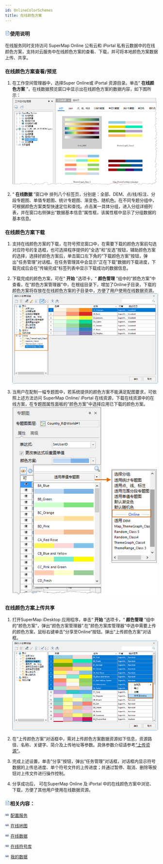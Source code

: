 ```yaml
---
id: OnlineColorSchemes
title: 在线颜色方案
---
```

### ![](../img/read.gif)使用说明

在线服务同时支持访问 SuperMap Online 公有云和 iPortal
私有云数据中的在线颜色方案，支持对云服务中在线颜色方案的查看、下载，并可将本地颜色方案数据上传、共享。

### 在线颜色方案查看/预览

1. 在工作空间管理器中，选择Super Online或 iPortal 资源目录。单击“ **在线颜色方案** ”，在线数据预览窗口中显示出在线颜色方案的数据内容，如下图所示：
![](img/OnlineColorScheme.png)  

2. “ **在线数据** ”窗口中 排列八个标签页，分别是：全部、DEM、点/线/标注、分段专题图、单值专题图、统计专题图、渐变色、随机色。在不同专题分组中，可根据颜色方案类型快速定位和查找。点击某一具体分组，进入分组详细列表，并在窗口右侧弹出“数据基本信息”属性框，该属性框中显示了分组数据的基本信息。

### 在线颜色方案下载

1. 支持在线颜色方案的下载，在符号预览窗口中，在需要下载的颜色方案前勾选对应符号的复选框，也可选择程序提供的“全选”和“反选”按钮，辅助颜色方案的选择，选择好颜色方案后，单击窗口左下角的“下载颜色方案”按钮，弹出"任务管理"对话框。在任务管理其中会显示“正在下载”数据的下载进度，下载完成后会在“传输完成”标签列表中显示下载成功的数据信息。
2. 下载完成的颜色方案，可在“ **开始** ”选项卡，“ **颜色管理** ”组中的“颜色方案”中查看，在“颜色方案管理器”中，在根组目录下，增加了Online子目录，下载的颜色方案将存放在在线颜色方案的子目录中，方便了用户使用在线数据资源。
![](img/OnlineColorSchemeDown3.png)  

3. 当用户在配制一幅专题图中，若系统提供的颜色方案不能满足配图要求，可依照上述方法访问 SuperMap Online/ iPortal 在线资源，下载在线资源中的在线方案，在专题图属性面板的“颜色方案”中选择应用已下载的颜色方案。
![](img/OnlineColorSchemeApply.png)  


### 在线颜色方案上传共享

1. 打开SuperMap iDesktop 应用程序，单击“ **开始** ”选项卡，“ **颜色管理** ”组中的“颜色方案”，弹出”颜色方案管理器”.在”颜色方案库管理器“中选中需要上传的颜色方案，鼠标右键单击”分享至Online“按钮。弹出“上传颜色方案”对话框。
![](img/UploadColorScheme1.png)  

2. 在“上传颜色方案”对话框中，需对上传颜色方案数据资源如下信息，资源路径、名称、关键字、简介及上传地址等参数。具体参数介绍请参考[“上传资源”](OnlineSymbol.htm#2)。
3. 完成上述设置，单击“分享”按钮，弹出“任务管理”对话框，对话框内显示符号数据的上传总进度、单个符号文件的上传进度；并通过暂停、取消、删除等按钮对上传文件进行操作控制。
4. 分享成功后， 可在SuperMap Online 及 iPortal 中的在线颜色方案中浏览、下载，方便了其他用户使用在线数据资源。 

### ![](../img/read.gif)相关内容：

![](../img/smalltitle.png) [配置服务](ConfigureAddress.htm)

![](../img/smalltitle.png) [在线地图](OnlineMap.htm)

![](../img/smalltitle.png) [在线数据](OnlineData.htm)

![](../img/smalltitle.png) [在线符号库](OnlineSymbol.htm)

![](../img/smalltitle.png) [我的数据](OnlineMyData.htm)